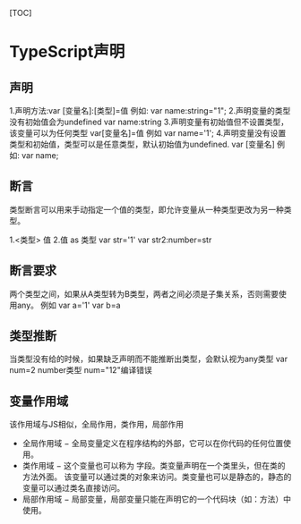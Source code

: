 [TOC]
# TypeScript声明

## 声明
1.声明方法:var [变量名]:[类型]=值
例如:
var name:string="1";
2.声明变量的类型没有初始值会为undefined
var name:string
3.声明变量有初始值但不设置类型，该变量可以为任何类型
var[变量名]=值
例如 var name='1';
4.声明变量没有设置类型和初始值，类型可以是任意类型，默认初始值为undefined.
var [变量名]
例如:
var name;

## 断言
类型断言可以用来手动指定一个值的类型，即允许变量从一种类型更改为另一种类型。

1.<类型> 值
2.值 as 类型
var str='1'
var str2:number=<number><any>str

## 断言要求
两个类型之间，如果从A类型转为B类型，两者之间必须是子集关系，否则需要使用any。
例如
var a='1'
var b=a

## 类型推断
当类型没有给的时候，如果缺乏声明而不能推断出类型，会默认视为any类型
var num=2 number类型
num="12"编译错误

## 变量作用域
该作用域与JS相似，全局作用，类作用，局部作用
* 全局作用域 − 全局变量定义在程序结构的外部，它可以在你代码的任何位置使用。
* 类作用域 − 这个变量也可以称为 字段。类变量声明在一个类里头，但在类的方法外面。 该变量可以通过类的对象来访问。类变量也可以是静态的，静态的变量可以通过类名直接访问。
* 局部作用域 − 局部变量，局部变量只能在声明它的一个代码块（如：方法）中使用。
